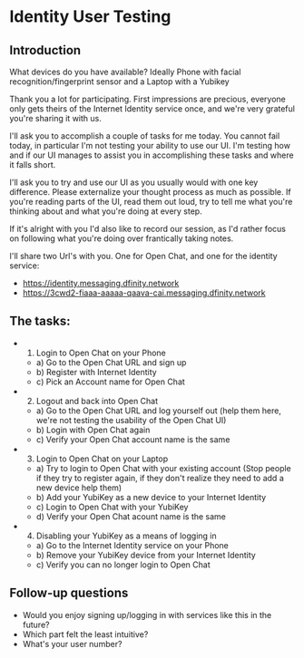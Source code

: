 # Identity User Testing

## Introduction

What devices do you have available? Ideally Phone with facial recognition/fingerprint sensor and a Laptop with a Yubikey

Thank you a lot for participating.
First impressions are precious, everyone only gets theirs of the Internet Identity service once, and we're very grateful you're sharing it with us.

I'll ask you to accomplish a couple of tasks for me today.
You cannot fail today, in particular I'm not testing your ability to use our UI.
I'm testing how and if our UI manages to assist you in accomplishing these tasks and where it falls short.

I'll ask you to try and use our UI as you usually would with one key difference.
Please externalize your thought process as much as possible.
If you're reading parts of the UI, read them out loud, try to tell me what you're thinking about and what you're doing at every step.

If it's alright with you I'd also like to record our session, as I'd rather focus on following what you're doing over frantically taking notes.

I'll share two Url's with you. One for Open Chat, and one for the identity service:
- https://identity.messaging.dfinity.network
- https://3cwd2-fiaaa-aaaaa-qaava-cai.messaging.dfinity.network

## The tasks:
- 1. Login to Open Chat on your Phone
  - a) Go to the Open Chat URL and sign up
  - b) Register with Internet Identity
  - c) Pick an Account name for Open Chat
- 2. Logout and back into Open Chat
  - a) Go to the Open Chat URL and log yourself out (help them here,
    we're not testing the usability of the Open Chat UI)
  - b) Login with Open Chat again
  - c) Verify your Open Chat account name is the same
- 3. Login to Open Chat on your Laptop
  - a) Try to login to Open Chat with your existing account (Stop
    people if they try to register again, if they don't realize they
    need to add a new device help them)
  - b) Add your YubiKey as a new device to your Internet Identity
  - c) Login to Open Chat with your YubiKey
  - d) Verify your Open Chat acount name is the same
- 4. Disabling your YubiKey as a means of logging in
  - a) Go to the Internet Identity service on your Phone
  - b) Remove your YubiKey device from your Internet Identity
  - c) Verify you can no longer login to Open Chat

## Follow-up questions
  - Would you enjoy signing up/logging in with services like this in the future?
  - Which part felt the least intuitive?
  - What's your user number?
